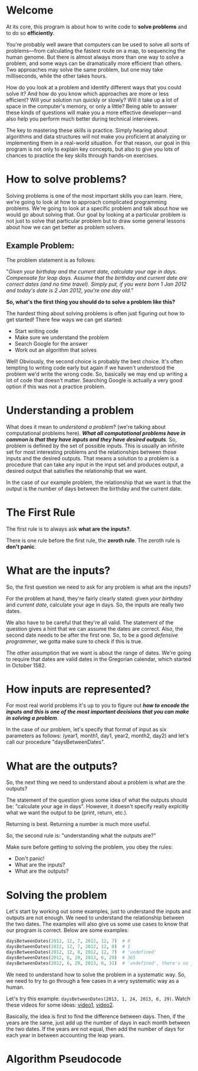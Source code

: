 # Welcome
At its core, this program is about how to write code to  **solve problems**  and to do so  **efficiently**.

You're probably well aware that computers can be used to solve all sorts of problems—from calculating the fastest route on a map, to sequencing the human genome. But there is almost always more than one way to solve a problem, and some ways can be dramatically more efficient than others. Two approaches may solve the same problem, but one may take milliseconds, while the other takes hours.

How do you look at a problem and identify different ways that you could solve it? And how do you know which approaches are more or less efficient? Will your solution run quickly or slowly? Will it take up a lot of space in the computer's memory, or only a little? Being able to answer these kinds of questions will make you a more effective developer—and also help you perform much better during technical interviews.

The key to mastering these skills is practice. Simply hearing about algorithms and data structures will not make you proficient at analyzing or implementing them in a real-world situation. For that reason, our goal in this program is not only to explain key concepts, but also to give you lots of chances to practice the key skills through hands-on exercises.

# How to solve problems?
Solving problems is one of the most important skills you can learn. Here, we're going to look at how to approach complicated programming problems. We're going to look at a specific problem and talk about how we would go about solving that. Our goal by looking at a particular problem is not just to solve that particular problem but to draw some general lessons about how we can get better as problem solvers.

## Example Problem:
The problem statement is as follows:

"_Given your birthday and the current date, calculate your age in days. Compensate for leap days. Assume that the birthday and current date are correct dates (and no time travel). Simply put, if you were born 1 Jan 2012 and today's date is 2 Jan 2012, you're one day old._"

**So, what's the first thing you should do to solve a problem like this?**

The hardest thing about solving problems is often just figuring out how to get started! There few ways we can get started:

- Start writing code
- Make sure we understand the problem
- Search Google for the answer
- Work out an algorithm that solves

Well! Obviously, the second choice is probably the best choice. It's often tempting to writing code early but again if we haven't understood the problem we'd write the wrong code. So, basically we may end up writing a lot of code that doesn't matter. Searching Google is actually a very good option if this was not a practice problem. 

# Understanding a problem
What does it mean to _understand a problem_? (we're talking about computational problems here). _**What all computational problems have in common is that they have inputs and they have desired outputs**_. So, problem is defined by the set of possible inputs. This is usually an infinite set for most interesting problems and the relationships between those inputs and the desired outputs. That means a solution to a problem is a procedure that can take any input in the input set and produces output, a desired output that satisfies the relationship that we want. 

In the case of our example problem, the relationship that we want is that the output is the number of days between the birthday and the current date. 

# The First Rule
The first rule is to always ask **what are the inputs?**. 

There is one rule before the first rule, the **zeroth rule**. The zeroth rule is **don't panic**.

# What are the inputs?
So, the first question we need to ask for any problem is what are the inputs?

For the problem at hand, they're fairly clearly stated: given _your birthday_ and _current date_, calculate your age in days. So, the inputs are really two dates. 

We also have to be careful that they're all valid. The statement of the question gives a hint that we can assume the dates are correct. Also, the second date needs to be after the first one. So, to be a good _defensive programmer_, we gotta make sure to check if this is true. 

The other assumption that we want is about the range of dates. We're going to require that dates are valid dates in the Gregorian calendar, which started in October 1582. 

# How inputs are represented?
For most real world problems it's up to you to figure out _**how to encode the inputs and this is one of the most important decisions that you can make in solving a problem**_. 

In the case of our problem, let's specify that format of input as six parameters as follows: (year1, month1, day1, year2, month2, day2) and let's call our procedure "daysBetweenDates". 

# What are the outputs?
So, the next thing we need to understand about a problem is what are the outputs? 

The statement of the question gives some idea of what the outputs should be: "calculate your age in days". However, it doesn't specify really explcitly what we want the output to be (print, return, etc.). 

Returning is best. Returning a number is much more useful. 

So, the second rule is: "understanding what the outputs are?"

Make sure before getting to solving the problem, you obey the rules:

- Don't panic!
- What are the inputs?
- What are the outputs?

# Solving the problem
Let's start by working out some examples, just to understand the inputs and outputs are not enough. We need to understand the relationship between the two dates. The examples will also give us some use cases to know that our program is correct. Below are some examples:

```python
daysBetweenDates(2012, 12, 7, 2012, 12, 7)  # 0
daysBetweenDates(2012, 12, 7, 2012, 12, 8)  # 1
daysBetweenDates(2012, 12, 8, 2012, 12, 7)  # 'undefined'
daysBetweenDates(2012, 6, 29, 2013, 6, 29)  # 365
daysBetweenDates(2012, 6, 29, 2013, 6, 31)  # 'undefined', there's no june 31st
```

We need to understand how to solve the problem in a systematic way. So, we need to try to go through a few cases in a very systematic way as a human. 

Let's try this example: `daysBetweenDates(2013, 1, 24, 2013, 6, 29)`. Watch these videos for some ideas: [video1](https://youtu.be/X29RjzKHsWU), [video2](https://youtu.be/-eAKNo9cA6Y).

Basically, the idea is first to find the difference between days. Then, if the years are the same, just add up the number of days in each month between the two dates. If the years are not equal, then add the number of days for each year in between accounting the leap years.

# Algorithm Pseudocode









